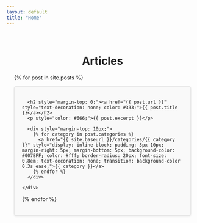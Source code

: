 ```yaml
---
layout: default
title: "Home"
---
```


<div style="max-width: 800px; margin: 0 auto; padding: 20px;">
  <h1 style="text-align: center;">Articles</h1>

  {% for post in site.posts %}
    <div style="background: #f9f9f9; border: 1px solid #ddd; border-radius: 5px; padding: 20px; margin-bottom: 20px; box-shadow: 0 2px 4px rgba(0, 0, 0, 0.1); transition: transform 0.3s ease;">

      <h2 style="margin-top: 0;"><a href="{{ post.url }}" style="text-decoration: none; color: #333;">{{ post.title }}</a></h2>
      <p style="color: #666;">{{ post.excerpt }}</p>

      <div style="margin-top: 10px;">
        {% for category in post.categories %}
          <a href="{{ site.baseurl }}/categories/{{ category }}" style="display: inline-block; padding: 5px 10px; margin-right: 5px; margin-bottom: 5px; background-color: #007BFF; color: #fff; border-radius: 20px; font-size: 0.8em; text-decoration: none; transition: background-color 0.3s ease;">{{ category }}</a>
        {% endfor %}
      </div>

    </div>
  {% endfor %}

</div>
